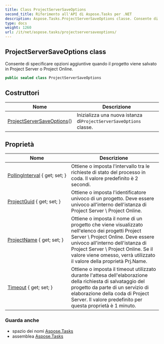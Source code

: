 ```yaml
---
title: Class ProjectServerSaveOptions
second_title: Riferimento all'API di Aspose.Tasks per .NET
description: Aspose.Tasks.ProjectServerSaveOptions classe. Consente di specificare opzioni aggiuntive quando il progetto viene salvato in Project Server o Project Online.
type: docs
weight: 1260
url: /it/net/aspose.tasks/projectserversaveoptions/
---
```

## ProjectServerSaveOptions class

Consente di specificare opzioni aggiuntive quando il progetto viene salvato in Project Server o Project Online.

```csharp
public sealed class ProjectServerSaveOptions
```

## Costruttori

| Nome | Descrizione |
| --- | --- |
| [ProjectServerSaveOptions](projectserversaveoptions/)() | Inizializza una nuova istanza di`ProjectServerSaveOptions` classe. |

## Proprietà

| Nome | Descrizione |
| --- | --- |
| [PollingInterval](../../aspose.tasks/projectserversaveoptions/pollinginterval/) { get; set; } | Ottiene o imposta l'intervallo tra le richieste di stato del processo in coda. Il valore predefinito è 2 secondi. |
| [ProjectGuid](../../aspose.tasks/projectserversaveoptions/projectguid/) { get; set; } | Ottiene o imposta l'identificatore univoco di un progetto. Deve essere univoco all'interno dell'istanza di Project Server \ Project Online. |
| [ProjectName](../../aspose.tasks/projectserversaveoptions/projectname/) { get; set; } | Ottiene o imposta il nome di un progetto che viene visualizzato nell'elenco dei progetti Project Server \ Project Online. Deve essere univoco all'interno dell'istanza di Project Server \ Project Online. Se il valore viene omesso, verrà utilizzato il valore della proprietà Prj.Name. |
| [Timeout](../../aspose.tasks/projectserversaveoptions/timeout/) { get; set; } | Ottiene o imposta il timeout utilizzato durante l'attesa dell'elaborazione della richiesta di salvataggio del progetto da parte di un servizio di elaborazione della coda di Project Server. Il valore predefinito per questa proprietà è 1 minuto. |

### Guarda anche

* spazio dei nomi [Aspose.Tasks](../../aspose.tasks/)
* assemblea [Aspose.Tasks](../../)


